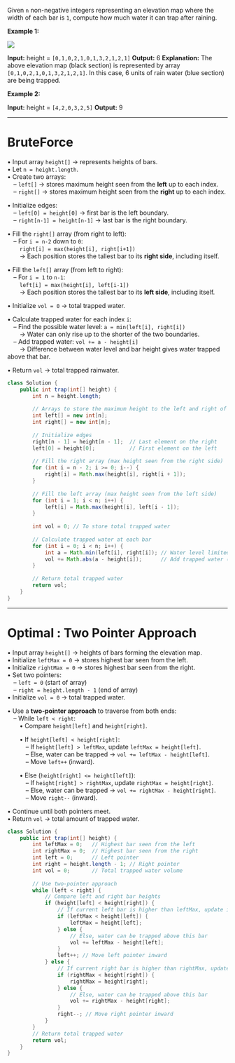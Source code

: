 Given `n` non-negative integers representing an elevation map where the width of each bar is `1`, compute how much water it can trap after raining.

**Example 1:**

![](https://assets.leetcode.com/uploads/2018/10/22/rainwatertrap.png)

**Input:** height = `[0,1,0,2,1,0,1,3,2,1,2,1]`
**Output:** 6
**Explanation:** The above elevation map (black section) is represented by array `[0,1,0,2,1,0,1,3,2,1,2,1]`. In this case, 6 units of rain water (blue section) are being trapped.

**Example 2:**

**Input:** height = `[4,2,0,3,2,5]`
**Output:** 9

---


# BruteForce 

• Input array `height[]` → represents heights of bars.  
• Let `n = height.length`.  
• Create two arrays:  
 – `left[]` → stores maximum height seen from the **left** up to each index.  
 – `right[]` → stores maximum height seen from the **right** up to each index.

• Initialize edges:  
 – `left[0] = height[0]` → first bar is the left boundary.  
 – `right[n-1] = height[n-1]` → last bar is the right boundary.

• Fill the `right[]` array (from right to left):  
 – For `i = n-2` down to `0`:  
  `right[i] = max(height[i], right[i+1])`  
  → Each position stores the tallest bar to its **right side**, including itself.

• Fill the `left[]` array (from left to right):  
 – For `i = 1` to `n-1`:  
  `left[i] = max(height[i], left[i-1])`  
  → Each position stores the tallest bar to its **left side**, including itself.

• Initialize `vol = 0` → total trapped water.

• Calculate trapped water for each index `i`:  
 – Find the possible water level: `a = min(left[i], right[i])`  
  → Water can only rise up to the shorter of the two boundaries.  
 – Add trapped water: `vol += a - height[i]`  
  → Difference between water level and bar height gives water trapped above that bar.

• Return `vol` → total trapped rainwater.

```java
class Solution {
    public int trap(int[] height) {
        int n = height.length;
        
        // Arrays to store the maximum height to the left and right of each bar
        int left[] = new int[n];
        int right[] = new int[n];
        
        // Initialize edges
        right[n - 1] = height[n - 1];  // Last element on the right
        left[0] = height[0];           // First element on the left
        
        // Fill the right array (max height seen from the right side)
        for (int i = n - 2; i >= 0; i--) {
            right[i] = Math.max(height[i], right[i + 1]);
        }
        
        // Fill the left array (max height seen from the left side)
        for (int i = 1; i < n; i++) {
            left[i] = Math.max(height[i], left[i - 1]);
        }
        
        int vol = 0; // To store total trapped water
        
        // Calculate trapped water at each bar
        for (int i = 0; i < n; i++) {
            int a = Math.min(left[i], right[i]); // Water level limited by shorter side
            vol += Math.abs(a - height[i]);      // Add trapped water (if any)
        }
        
        // Return total trapped water
        return vol;
    }
}

```


---

# Optimal : Two Pointer Approach

• Input array `height[]` → heights of bars forming the elevation map.  
• Initialize `leftMax = 0` → stores highest bar seen from the left.  
• Initialize `rightMax = 0` → stores highest bar seen from the right.  
• Set two pointers:  
 – `left = 0` (start of array)  
 – `right = height.length - 1` (end of array)  
• Initialize `vol = 0` → total trapped water.

• Use a **two-pointer approach** to traverse from both ends:  
 – While `left < right`:  
  • Compare `height[left]` and `height[right]`.

  • If `height[left] < height[right]`:  
   – If `height[left] > leftMax`, update `leftMax = height[left]`.  
   – Else, water can be trapped → `vol += leftMax - height[left]`.  
   – Move `left++` (inward).

  • Else (`height[right] <= height[left]`):  
   – If `height[right] > rightMax`, update `rightMax = height[right]`.  
   – Else, water can be trapped → `vol += rightMax - height[right]`.  
   – Move `right--` (inward).

• Continue until both pointers meet.  
• Return `vol` → total amount of trapped water.
```java
class Solution {
    public int trap(int[] height) {
        int leftMax = 0;   // Highest bar seen from the left
        int rightMax = 0;  // Highest bar seen from the right
        int left = 0;      // Left pointer
        int right = height.length - 1; // Right pointer
        int vol = 0;       // Total trapped water volume
        
        // Use two-pointer approach
        while (left < right) {
            // Compare left and right bar heights
            if (height[left] < height[right]) {
                // If current left bar is higher than leftMax, update it
                if (leftMax < height[left]) {
                    leftMax = height[left];
                } else {
                    // Else, water can be trapped above this bar
                    vol += leftMax - height[left];
                }
                left++; // Move left pointer inward
            } else {
                // If current right bar is higher than rightMax, update it
                if (rightMax < height[right]) {
                    rightMax = height[right];
                } else {
                    // Else, water can be trapped above this bar
                    vol += rightMax - height[right];
                }
                right--; // Move right pointer inward
            }
        }
        // Return total trapped water
        return vol;
    }
}

```